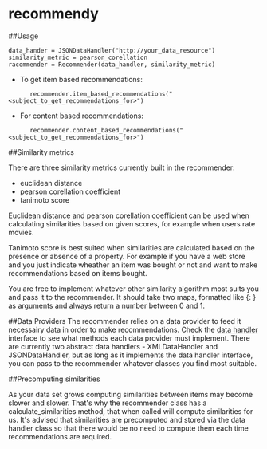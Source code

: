 # recommendy

##Usage
```
data_hander = JSONDataHandler("http://your_data_resource")
similarity_metric = pearson_corellation
racommender = Recommender(data_handler, similarity_metric)
```

  * To get item based recommendations:
```
      recommender.item_based_recommendations("<subject_to_get_recommendations_for>")
```
  * For content based recommendations:
```
      recommender.content_based_recommendations("<subject_to_get_recommendations_for>")
```

##Similarity metrics

There are three similarity metrics currently built in the recommender:
 * euclidean distance
 * pearson corellation coefficient
 * tanimoto score

Euclidean distance and pearson corellation coefficient can be used when calculating
similarities based on given scores, for example when users rate movies.

Tanimoto score is best suited when similarities are calculated based on the presence or absence of a property.
For example if you have a web store and you just
indicate wheather an item was bought or not and want to make recommendations based
on items bought.

You are free to implement whatever other similarity algorithm most suits you and
pass it to the recommender. It should take two maps, formatted like {<property>: <score>} as arguments and always
return a number between 0 and 1.

##Data Providers
The recommender relies on a data provider to feed it necessairy data in order to make recommendations. Check the
[data handler](https://github.com/d0ivanov/recommendy/blob/master/recommendy/data_handler.py) interface to see what methods each data provider must implement. There are currently two abstract data
handlers - XMLDataHandler and JSONDataHandler, but as long as it implements the data handler interface, you can pass
to the recommender whatever classes you find most suitable.

##Precomputing similarities

As your data set grows computing similarities between items may become slower and slower. That's why the recommender class
has a calculate_similarities method, that when called will compute similarities for us. It's advised that similarities are precomputed and
stored via the data handler class so that there would be no need to compute them each time recommendations are required.
